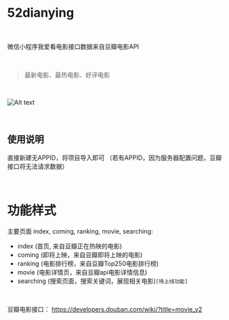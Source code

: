 # 52dianying

<br />

微信小程序我爱看电影接口数据来自豆瓣电影API

<br />

>最新电影、最热电影、好评电影

<br />

![Alt text](52kdy.gif)

<br />

## 使用说明
直接新建无APPID，将项目导入即可
（若有APPID，因为服务器配置问题，豆瓣接口将无法请求数据）

<br />

# 功能样式

主要页面 index, coming, ranking, movie, searching:
- index (首页, 来自豆瓣正在热映的电影)
- coming (即将上映，来自豆瓣即将上映的电影)
- ranking (电影排行榜，来自豆瓣Top250电影排行榜)
- movie (电影详情页，来自豆瓣api电影详情信息)
- searching (搜索页面，搜索关键词，展现相关电影)`[待上线功能]`

<br />

豆瓣电影接口： https://developers.douban.com/wiki/?title=movie_v2

